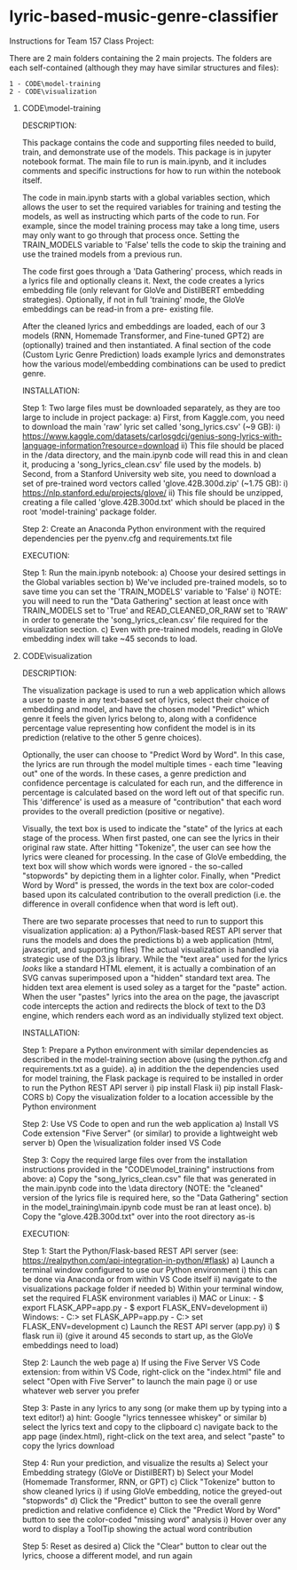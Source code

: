 # lyric-based-music-genre-classifier

Instructions for Team 157 Class Project:

There are 2 main folders containing the 2 main projects. The folders are
each self-contained (although they may have similar structures and files):

    1 - CODE\model-training
    2 - CODE\visualization

1) CODE\model-training

    DESCRIPTION:

    This package contains the code and supporting files needed to
    build, train, and demonstrate use of the models. This package is in jupyter
    notebook format. The main file to run is main.ipynb, and it includes comments
    and specific instructions for how to run within the notebook itself.

    The code in main.ipynb starts with a global variables section, which allows
    the user to set the required variables for training and testing the models,
    as well as instructing which parts of the code to run. For example, since the
    model training process may take a long time, users may only want to go through
    that process once. Setting the TRAIN_MODELS variable to 'False' tells the code
    to skip the training and use the trained models from a previous run.

    The code first goes through a 'Data Gathering' process, which reads in a lyrics
    file and optionally cleans it. Next, the code creates a lyrics embedding file
    (only relevant for GloVe and DistilBERT embedding strategies). Optionally, if
    not in full 'training' mode, the GloVe embeddings can be read-in from a pre-
    existing file.

    After the cleaned lyrics and embeddings are loaded, each of our 3 models (RNN,
    Homemade Transformer, and Fine-tuned GPT2) are (optionally) trained and then
    instantiated. A final section of the code (Custom Lyric Genre Prediction) loads
    example lyrics and demonstrates how the various model/embedding combinations
    can be used to predict genre.

    INSTALLATION:

    Step 1: Two large files must be downloaded separately, as they are too large to
    include in project package:
        a) First, from Kaggle.com, you need to download the main 'raw' lyric set
        called 'song_lyrics.csv' (~9 GB):
             i) https://www.kaggle.com/datasets/carlosgdcj/genius-song-lyrics-with-language-information?resource=download
            ii) This file should be placed in the /data directory, and the main.ipynb
                code will read this in and clean it, producing a 'song_lyrics_clean.csv'
                file used by the models.
        b) Second, from a Stanford University web site, you need to download a set
        of pre-trained word vectors called 'glove.42B.300d.zip' (~1.75 GB):
             i) https://nlp.stanford.edu/projects/glove/
            ii) This file should be unzipped, creating a file called 'glove.42B.300d.txt'
                which should be placed in the root 'model-training' package folder.

    Step 2: Create an Anaconda Python environment with the required dependencies per
    the pyenv.cfg and requirements.txt file

    EXECUTION:

    Step 1: Run the main.ipynb notebook:
        a) Choose your desired settings in the Global variables section
        b) We've included pre-trained models, so to save time you can set the
           'TRAIN_MODELS' variable to 'False'
            i) NOTE: you will need to run the "Data Gathering" section at least once
                     with TRAIN_MODELS set to 'True' and READ_CLEANED_OR_RAW set to
                     'RAW' in order to generate the 'song_lyrics_clean.csv' file
                     required for the visualization section.
        c) Even with pre-trained models, reading in GloVe embedding index will take
           ~45 seconds to load.

2) CODE\visualization

    DESCRIPTION:

    The visualization package is used to run a web application which allows a user to
    paste in any text-based set of lyrics, select their choice of embedding and model,
    and have the chosen model "Predict" which genre it feels the given lyrics belong to,
    along with a confidence percentage value representing how confident the model is
    in its prediction (relative to the other 5 genre choices).
    
    Optionally, the user can choose to "Predict Word by Word". In this case, the lyrics
    are run through the model multiple times - each time "leaving out" one of the words.
    In these cases, a genre prediction and confidence percentage is calculated for each
    run, and the difference in percentage is calculated based on the word left out of
    that specific run. This 'difference' is used as a measure of "contribution" that
    each word provides to the overall prediction (positive or negative).
    
    Visually, the text box is used to indicate the "state" of the lyrics at each stage of
    the process. When first pasted, one can see the lyrics in their original raw state.
    After hitting "Tokenize", the user can see how the lyrics were cleaned for processing.
    In the case of GloVe embedding, the text box will show which words were ignored - the
    so-called "stopwords" by depicting them in a lighter color. Finally, when "Predict Word
    by Word" is pressed, the words in the text box are color-coded based upon its calculated
    contribution to the overall prediction (i.e. the difference in overall confidence when
    that word is left out).

    There are two separate processes that need to run to support this visualization
    application:
        a) a Python/Flask-based REST API server that runs the models and does the predictions
        b) a web application (html, javascript, and supporting files)
    The actual visualization is handled via strategic use of the D3.js library. While the
    "text area" used for the lyrics *looks* like a standard HTML element, it is actually a
    combination of an SVG canvas superimposed upon a "hidden" standard text area. The hidden
    text area element is used soley as a target for the "paste" action. When the user "pastes"
    lyrics into the area on the page, the javascript code intercepts the action and redirects
    the block of text to the D3 engine, which renders each word as an individually stylized
    text object.

    INSTALLATION:

    Step 1: Prepare a Python environment with similar dependencies as described in the model-training
    section above (using the python.cfg and requirements.txt as a guide).
        a) in addition the the dependencies used for model training, the Flask package is
           required to be installed in order to run the Python REST API server
             i) pip install Flask
            ii) pip install Flask-CORS
        b) Copy the visualization folder to a location accessible by the Python environment

    Step 2: Use VS Code to open and run the web application
        a) Install VS Code extension "Five Server" (or similar) to provide a lightweight web
           server
        b) Open the \visualization folder insed VS Code

    Step 3: Copy the required large files over from the installation instructions provided in
    the "CODE\model_training" instructions from above:
        a) Copy the "song_lyrics_clean.csv" file that was generated in the main.ipynb code into
           the \data directory (NOTE: the "cleaned" version of the lyrics file is required here,
           so the "Data Gathering" section in the model_training\main.ipynb code must be ran at least once).
        b) Copy the "glove.42B.300d.txt" over into the root directory as-is

    EXECUTION:

    Step 1: Start the Python/Flask-based REST API server (see: https://realpython.com/api-integration-in-python/#flask)
        a) Launch a terminal window configured to use our Python environment
             i) this can be done via Anaconda or from within VS Code itself
            ii) navigate to the visualizations package folder if needed
        b) Within your terminal window, set the required FLASK environment variables
             i) MAC or Linux:
                - $ export FLASK_APP=app.py
                - $ export FLASK_ENV=development
            ii) Windows:
                - C:\> set FLASK_APP=app.py
                - C:\> set FLASK_ENV=development
        c) Launch the REST API server (app.py)
             i) $ flask run
            ii) (give it around 45 seconds to start up, as the GloVe embeddings need to load)

    Step 2: Launch the web page
        a) If using the Five Server VS Code extension: from within VS Code, right-click on the "index.html"
           file and select "Open with Five Server" to launch the main page
            i) or use whatever web server you prefer

    Step 3: Paste in any lyrics to any song (or make them up by typing into a text editor!)
        a) hint: Google "lyrics tennessee whiskey" or similar
        b) select the lyrics text and copy to the clipboard
        c) navigate back to the app page (index.html), right-click on the text area,
           and select "paste" to copy the lyrics download

    Step 4: Run your prediction, and visualize the results
        a) Select your Embedding strategy (GloVe or DistilBERT)
        b) Select your Model (Homemade Transformer, RNN, or GPT)
        c) Click "Tokenize" button to show cleaned lyrics
            i) if using GloVe embedding, notice the greyed-out "stopwords"
        d) Click the "Predict" button to see the overall genre prediction and relative confidence
        e) Click the "Predict Word by Word" button to see the color-coded "missing word" analysis
            i) Hover over any word to display a ToolTip showing the actual word contribution

    Step 5: Reset as desired
        a) Click the "Clear" button to clear out the lyrics, choose a different model, and run again
